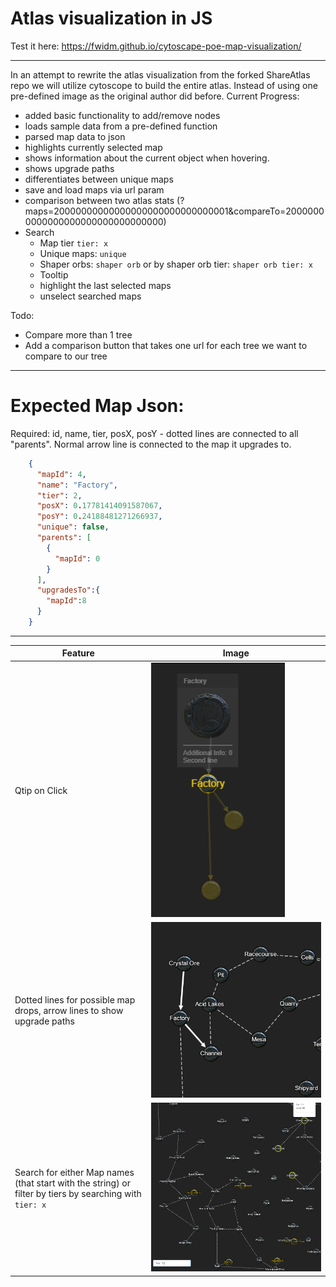 # Atlas visualization in JS

Test it here: https://fwidm.github.io/cytoscape-poe-map-visualization/

----------------------------------------------------------------------

In an attempt to rewrite the atlas visualization from the forked ShareAtlas repo we will utilize cytoscope to build the entire atlas. Instead of using one pre-defined image as the original author did before.
Current Progress:
- added basic functionality to add/remove nodes
- loads sample data from a pre-defined function
- parsed map data to json
- highlights currently selected map
- shows information about the current object when hovering.
- shows upgrade paths
- differentiates between unique maps
- save and load maps via url param
- comparison between two atlas stats (?maps=20000000000000000000000000000001&compareTo=20000000000000000000000000000000)
- Search
    - Map tier `tier: x`
    - Unique maps: `unique`
    - Shaper orbs: `shaper orb` or by shaper orb tier: `shaper orb tier: x`
    - Tooltip
    - highlight the last selected maps
    - unselect searched maps

Todo:
- Compare more than 1 tree
- Add a comparison button that takes one url for each tree we want to compare to our tree

---
# Expected Map Json:
Required: id, name, tier, posX, posY - dotted lines are connected to all "parents". Normal arrow line is connected to the map it upgrades to.

```json
    {
      "mapId": 4,
      "name": "Factory",
      "tier": 2,
      "posX": 0.17781414091587067,
      "posY": 0.24188481271266937,
      "unique": false,
      "parents": [
        {
          "mapId": 0
        }
      ],
      "upgradesTo":{
        "mapId":8
      }
    }
```
---
| Feature | Image |
| ------- | ----- |
| Qtip on Click | ![current progress visualized. Displays hl of a map and maps after the selected one.](img/progress.PNG) |
| Dotted lines for possible map drops, arrow lines to show upgrade paths | ![](img/linetypes.PNG) |
| Search for either Map names (that start with the string) or filter by tiers by searching with `tier: x` | ![](img/search_tier.PNG) |
